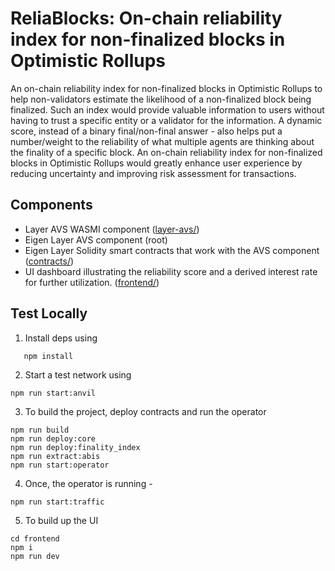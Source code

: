 # ReliaBlocks: On-chain reliability index for non-finalized blocks in Optimistic Rollups

An on-chain reliability index for non-finalized blocks in Optimistic Rollups to help non-validators estimate the likelihood of a non-finalized block being finalized. Such an index would provide valuable information to users without having to trust a specific entity or a validator for the information. A dynamic score, instead of a binary final/non-final answer - also helps put a number/weight to the reliability of what multiple agents are thinking about the finality of a specific block. An on-chain reliability index for non-finalized blocks in Optimistic Rollups would greatly enhance user experience by reducing uncertainty and improving risk assessment for transactions.

## Components 

 - Layer AVS WASMI component ([layer-avs/](https://github.com/souradeep-das/finality_index/tree/main/layer-avs))
 - Eigen Layer AVS component (root)
 - Eigen Layer Solidity smart contracts that work with the AVS component ([contracts/](https://github.com/souradeep-das/finality_index/tree/main/contracts))
 - UI dashboard illustrating the reliability score and a derived interest rate for further utilization. ([frontend/](https://github.com/souradeep-das/finality_index/tree/main/frontend))


## Test Locally

1. Install deps using

```
   npm install
```

2. Start a test network using

```
npm run start:anvil  
```

3. To build the project, deploy contracts and run the operator

```
npm run build
npm run deploy:core
npm run deploy:finality_index
npm run extract:abis
npm run start:operator
```

4. Once, the operator is running -

```
npm run start:traffic
```

5. To build up the UI

```
cd frontend
npm i
npm run dev
```

